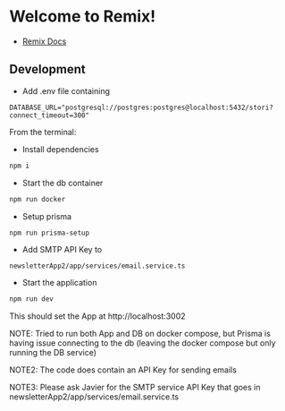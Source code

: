 # Welcome to Remix!

- [Remix Docs](https://remix.run/docs)

## Development

- Add .env file containing

```text
DATABASE_URL="postgresql://postgres:postgres@localhost:5432/stori?connect_timeout=300"
```

From the terminal:

- Install dependencies
  
```sh
npm i
```

- Start the db container

```sh
npm run docker
```

- Setup prisma

```sh
npm run prisma-setup
```

- Add SMTP API Key to

```text
newsletterApp2/app/services/email.service.ts
```

- Start the application

```sh
npm run dev
```

This should set the App at http://localhost:3002


NOTE: Tried to run both App and DB on docker compose, but Prisma is having issue connecting to the db (leaving the docker compose but only running the DB service)

NOTE2: The code does contain an API Key for sending emails

NOTE3: Please ask Javier for the SMTP service API Key that goes in newsletterApp2/app/services/email.service.ts